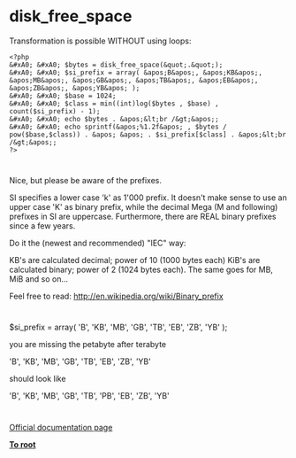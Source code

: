 # disk_free_space





Transformation is possible WITHOUT using loops:



```
<?php 
&#xA0; &#xA0; $bytes = disk_free_space(&quot;.&quot;); 
&#xA0; &#xA0; $si_prefix = array( &apos;B&apos;, &apos;KB&apos;, &apos;MB&apos;, &apos;GB&apos;, &apos;TB&apos;, &apos;EB&apos;, &apos;ZB&apos;, &apos;YB&apos; );
&#xA0; &#xA0; $base = 1024;
&#xA0; &#xA0; $class = min((int)log($bytes , $base) , count($si_prefix) - 1);
&#xA0; &#xA0; echo $bytes . &apos;&lt;br /&gt;&apos;;
&#xA0; &#xA0; echo sprintf(&apos;%1.2f&apos; , $bytes / pow($base,$class)) . &apos; &apos; . $si_prefix[$class] . &apos;&lt;br /&gt;&apos;;
?>
```



  

#



Nice, but please be aware of the prefixes.

SI specifies a lower case &apos;k&apos; as 1&apos;000 prefix.
It doesn&apos;t make sense to use an upper case &apos;K&apos; as binary prefix,
while the decimal Mega (M and following) prefixes in SI are uppercase.
Furthermore, there are REAL binary prefixes since a few years.

Do it the (newest and recommended) &quot;IEC&quot; way:

KB&apos;s are calculated decimal; power of 10 (1000 bytes each)
KiB&apos;s are calculated binary; power of 2 (1024 bytes each).
The same goes for MB, MiB and so on...

Feel free to read:
http://en.wikipedia.org/wiki/Binary_prefix

  

#



$si_prefix = array( &apos;B&apos;, &apos;KB&apos;, &apos;MB&apos;, &apos;GB&apos;, &apos;TB&apos;, &apos;EB&apos;, &apos;ZB&apos;, &apos;YB&apos; );

you are missing the petabyte after terabyte

 &apos;B&apos;, &apos;KB&apos;, &apos;MB&apos;, &apos;GB&apos;, &apos;TB&apos;, &apos;EB&apos;, &apos;ZB&apos;, &apos;YB&apos; 

should look like

 &apos;B&apos;, &apos;KB&apos;, &apos;MB&apos;, &apos;GB&apos;, &apos;TB&apos;, &apos;PB&apos;, &apos;EB&apos;, &apos;ZB&apos;, &apos;YB&apos;

  

#

[Official documentation page](https://www.php.net/manual/en/function.disk-free-space.php)

**[To root](/README.md)**